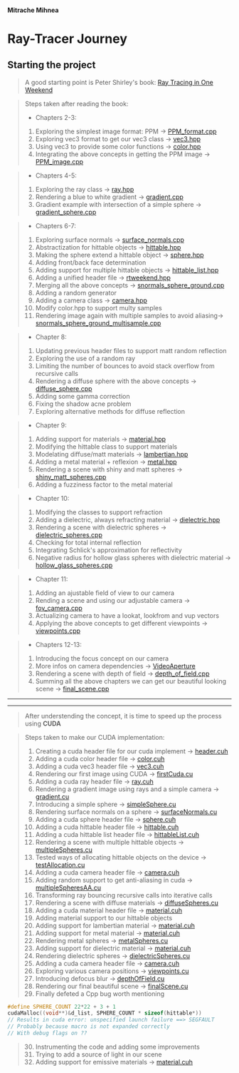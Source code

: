 #### Mitrache Mihnea

# Ray-Tracer Journey

## Starting the project
> A good starting point is Peter Shirley's book: [Ray Tracing in One Weekend](https://raytracing.github.io/books/RayTracingInOneWeekend.html)

> Steps taken after reading the book:
> * Chapters 2-3:
> 1. Exploring the simplest image format: PPM -> [PPM_format.cpp](InOneWeekend/Chapters2-3/PPM_format.cpp)
> 2. Exploring vec3 format to get our vec3 class -> [vec3.hpp](InOneWeekend/Chapters2-3/vec3.hpp)
> 3. Using vec3 to provide some color functions -> [color.hpp](InOneWeekend/Chapters2-3/color.hpp)
> 4. Integrating the above concepts in getting the PPM image -> [PPM_image.cpp](InOneWeekend/Chapters2-3/PPM_image.cpp)

> * Chapters 4-5:
> 1. Exploring the ray class -> [ray.hpp](InOneWeekend/Chapters4-5/Ray.hpp)
> 2. Rendering a blue to white gradient -> [gradient.cpp](InOneWeekend/Chapters4-5/gradient.cpp)
> 3. Gradient example with intersection of a simple sphere -> [gradient_sphere.cpp](InOneWeekend/Chapters4-5/gradient_sphere.cpp)

> * Chapters 6-7:
> 1. Exploring surface normals -> [surface_normals.cpp](InOneWeekend/Chapters6-7/surface_normals.cpp)
> 2. Abstractization for hittable objects -> [hittable.hpp](InOneWeekend/Chapters6-7/hittable.hpp)
> 3. Making the sphere extend a hittable object -> [sphere.hpp](InOneWeekend/Chapters6-7/sphere.hpp)
> 4. Adding front/back face determination
> 5. Adding support for multiple hittable objects -> [hittable_list.hpp](InOneWeekend/Chapters6-7/hittable_list.hpp)
> 6. Adding a unified header file -> [rtweekend.hpp](InOneWeekend/Chapters6-7/rtweekend.hpp)
> 7. Merging all the above concepts -> [snormals_sphere_ground.cpp](InOneWeekend/Chapters6-7/snormals_sphere_ground.cpp)
> 8. Adding a random generator
> 9. Adding a camera class -> [camera.hpp](InOneWeekend/Chapters6-7/camera.hpp)
> 10. Modify color.hpp to support multy samples
> 11. Rendering image again with multiple samples to avoid aliasing-> [snormals_sphere_ground_multisample.cpp](InOneWeekend/Chapters6-7/snormals_sphere_ground_multisample.cpp)

> * Chapter 8:
> 1. Updating previous header files to support matt random reflection
> 2. Exploring the use of a random ray
> 3. Limiting the number of bounces to avoid stack overflow from recursive calls
> 4. Rendering a diffuse sphere with the above concepts -> [diffuse_sphere.cpp](InOneWeekend/Chapter8/diffuse_sphere.cpp)
> 5. Adding some gamma correction
> 6. Fixing the shadow acne problem
> 7. Exploring alternative methods for diffuse reflection

> * Chapter 9:
> 1. Adding support for materials -> [material.hpp](InOneWeekend/Chapter9/material.hpp)
> 2. Modifying the hittable class to support materials
> 3. Modelating diffuse/matt materials -> [lambertian.hpp](InOneWeekend/Chapter9/lambertian.hpp)
> 4. Adding a metal material + reflexion -> [metal.hpp](InOneWeekend/Chapter9/metal.hpp)
> 5. Rendering a scene with shiny and matt spheres -> [shiny_matt_spheres.cpp](InOneWeekend/Chapter9/shiny_matt_spheres.cpp)
> 6. Adding a fuzziness factor to the metal material

> * Chapter 10:
> 1. Modifying the classes to support refraction
> 2. Adding a dielectric, always refracting material -> [dielectric.hpp](InOneWeekend/Chapter10/dielectric.hpp)
> 3. Rendering a scene with dielectric spheres -> [dielectric_spheres.cpp](InOneWeekend/Chapter10/dielectric_spheres.cpp)
> 4. Checking for total internal reflection
> 5. Integrating Schlick's approximation for reflectivity
> 6. Negative radius for hollow glass spheres with dielectric material -> [hollow_glass_spheres.cpp](InOneWeekend/Chapter10/hollow_glass_spheres.cpp)

> * Chapter 11:
> 1. Adding an ajustable field of view to our camera
> 2. Rending a scene and using our adjustable camera -> [fov_camera.cpp](InOneWeekend/Chapter11/vfov_camera.cpp)
> 3. Actualizing camera to have a lookat, lookfrom and vup vectors
> 4. Applying the above concepts to get different viewpoints -> [viewpoints.cpp](InOneWeekend/Chapter11/viewpoints.cpp)

> * Chapters 12-13:
> 1. Introducing the focus concept on our camera
> 2. More infos on camera dependencies -> [VideoAperture](https://www.youtube.com/watch?v=YojL7UQTVhc)
> 3. Rendering a scene with depth of field -> [depth_of_field.cpp](InOneWeekend/Chapters12-13/depth_of_field.cpp)
> 4. Summing all the above chapters we can get our beautiful
looking scene -> [final_scene.cpp](InOneWeekend/Chapters12-13/final_scene.cpp)

<hr><hr>

> After understending the concept, it is time to speed up the process using **CUDA**

> Steps taken to make our CUDA implementation:
> 1. Creating a cuda header file for our cuda implement -> [header.cuh](Cuda/header.cuh)
> 2. Adding a cuda color header file -> [color.cuh](Cuda/color.cuh)
> 3. Adding a cuda vec3 header file -> [vec3.cuh](Cuda/vec3.cuh)
> 4. Rendering our first image using CUDA -> [firstCuda.cu](Cuda/firstCuda.cu)
> 5. Adding a cuda ray header file -> [ray.cuh](Cuda/ray.cuh)
> 6. Rendering a gradient image using rays and a simple camera -> [gradient.cu](Cuda/gradient.cu)
> 7. Introducing a simple sphere -> [simpleSphere.cu](Cuda/simpleSphere.cu)
> 8. Rendering surface normals on a sphere -> [surfaceNormals.cu](Cuda/surfaceNormals.cu)
> 9. Adding a cuda sphere header file -> [sphere.cuh](Cuda/sphere.cuh)
> 10. Adding a cuda hittable header file -> [hittable.cuh](Cuda/hittable.cuh)
> 11. Adding a cuda hittable list header file -> [hittableList.cuh](Cuda/hittableList.cuh)
> 12. Rendering a scene with multiple hittable objects -> [multipleSpheres.cu](Cuda/multipleSpheres.cu)
> 13. Tested ways of allocating hittable objects on the device -> [testAllocation.cu](Cuda/testAllocation.cu)
> 14. Adding a cuda camera header file -> [camera.cuh](Cuda/camera.cuh)
> 15. Adding random support to get anti-aliasing in cuda -> [multipleSpheresAA.cu](Cuda/multipleSpheresAA.cu)
> 16. Transforming ray bouncing recursive calls into iterative calls
> 17. Rendering a scene with diffuse materials -> [diffuseSpheres.cu](Cuda/diffuseSpheres.cu)
> 18. Adding a cuda material header file -> [material.cuh](Cuda/material.cuh)
> 19. Adding material support to our hittable objects
> 20. Adding support for lambertian material -> [material.cuh](Cuda/material.cuh)
> 21. Adding support for metal material -> [material.cuh](Cuda/material.cuh)
> 22. Rendering metal spheres -> [metalSpheres.cu](Cuda/metalSpheres.cu)
> 23. Adding support for dielectric material -> [material.cuh](Cuda/material.cuh)
> 24. Rendering dielectric spheres -> [dielectricSpheres.cu](Cuda/dielectricSpheres.cu)
> 25. Adding a cuda camera header file -> [camera.cuh](Cuda/camera.cuh)
> 26. Exploring various camera positions -> [viewpoints.cu](Cuda/viewpoints.cu)
> 27. Introducing defocus blur -> [depthOfField.cu](Cuda/depthOfField.cu)
> 28. Rendering our final beautiful scene -> [finalScene.cu](Cuda/finalScene.cu)
> 29. Finally defeted a Cpp bug worth mentioning
```Cpp
#define SPHERE_COUNT 22*22 + 3 + 1
cudaMalloc((void**)&d_list, SPHERE_COUNT * sizeof(hittable*))
// Results in cuda error: unspecified launch failure ==> SEGFAULT
// Probably because macro is not expanded correctly
// With debug flags on ??
```
> 30. Instrumenting the code and adding some improvements
> 31. Trying to add a source of light in our scene
> 32. Adding support for emissive materials -> [material.cuh](Cuda/material.cuh)

